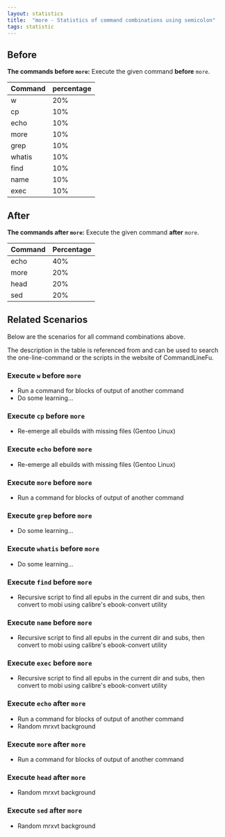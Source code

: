 ```yaml
---
layout: statistics
title:  "more - Statistics of command combinations using semicolon"
tags: statistic
---
```


## Before

__The commands before `more`:__  Execute the given command __before__ `more`.

| Command | percentage |
|--------|--------|
| w | 20% |
| cp | 10% |
| echo | 10% |
| more | 10% |
| grep | 10% |
| whatis | 10% |
| find | 10% |
| name | 10% |
| exec | 10% |



## After

__The commands after `more`:__ Execute the given command __after__ `more`.

| Command | Percentage | 
|-------|--------|
| echo | 40% |
| more | 20% |
| head | 20% |
| sed | 20% |



## Related Scenarios

Below are the scenarios for all command combinations above.

The description in the table is referenced from and can be used to search the one-line-command or the scripts in the website of CommandLineFu.


### Execute `w` before `more`

- Run a command for blocks of output of another command
- Do some learning...

            
### Execute `cp` before `more`

- Re-emerge all ebuilds with missing files (Gentoo Linux)

            
### Execute `echo` before `more`

- Re-emerge all ebuilds with missing files (Gentoo Linux)

            
### Execute `more` before `more`

- Run a command for blocks of output of another command

            
### Execute `grep` before `more`

- Do some learning...

            
### Execute `whatis` before `more`

- Do some learning...

            
### Execute `find` before `more`

- Recursive script to find all epubs in the current dir and subs, then convert to mobi using calibre's ebook-convert utility

            
### Execute `name` before `more`

- Recursive script to find all epubs in the current dir and subs, then convert to mobi using calibre's ebook-convert utility

            
### Execute `exec` before `more`

- Recursive script to find all epubs in the current dir and subs, then convert to mobi using calibre's ebook-convert utility

            


### Execute `echo` after `more`

- Run a command for blocks of output of another command
- Random mrxvt background

            
### Execute `more` after `more`

- Run a command for blocks of output of another command

            
### Execute `head` after `more`

- Random mrxvt background

            
### Execute `sed` after `more`

- Random mrxvt background

            
